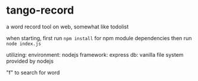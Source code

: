 # tango-record
a word record tool on web, somewhat like todolist

when starting, first run `npm install` for npm module dependencies
then run `node index.js`

utilizing:
environment: nodejs
framework: express
db: vanilla file system provided by nodejs

"f" to search for word
